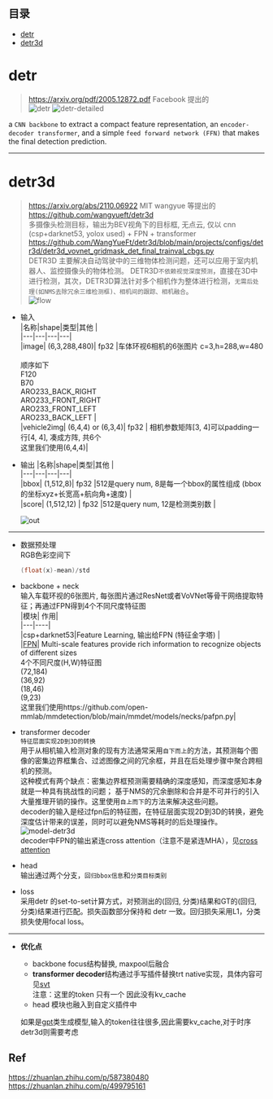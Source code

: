 ## 目录   
- [detr](#detr )     
- [detr3d](#detre3d )     
  
# detr   
> https://arxiv.org/pdf/2005.12872.pdf  Facebook 提出的       
![detr](https://github.com/lix19937/pytorch-cookbook/assets/38753233/10aca5e6-a62e-478d-b4bd-16e1a79f1be5)
![detr-detailed](https://github.com/lix19937/pytorch-cookbook/assets/38753233/1f3a29f1-62bf-404c-b354-b42dea11caff)   

a `CNN backbone` to extract a compact feature representation, an `encoder-decoder transformer`, and a simple `feed forward network (FFN)` that makes the final detection prediction.

---------------------------   
# detr3d      
> https://arxiv.org/abs/2110.06922    MIT wangyue 等提出的    
https://github.com/wangyueft/detr3d       
多摄像头检测目标，输出为BEV视角下的目标框, 无点云, 仅以 cnn (csp+darknet53, yolox used) +  FPN  + transformer
https://github.com/WangYueFt/detr3d/blob/main/projects/configs/detr3d/detr3d_vovnet_gridmask_det_final_trainval_cbgs.py    
DETR3D 主要解决自动驾驶中的三维物体检测问题，还可以应用于室内机器人、监控摄像头的物体检测。 DETR3D`不依赖视觉深度预测`，直接在3D中进行检测，其次，DETR3D算法针对多个相机作为整体进行检测，`无需后处理(如NMS去除冗余三维检测框)、相机间的跟踪、相机融合`。    
> ![flow](https://github.com/lix19937/pytorch-cookbook/assets/38753233/3525dd0b-26c9-4e42-99eb-6cd62575d4b9)

* 输入       
  |名称|shape|类型|其他 |    
  |---|---|---|---|     
  |image| (6,3,288,480)| fp32 |车体环视6相机的6张图片 c=3,h=288,w=480 <br><br>顺序如下<br> F120 <br> B70 <br> ARO233_BACK_RIGHT<br>ARO233_FRONT_RIGHT <br> ARO233_FRONT_LEFT <br> ARO233_BACK_LEFT |   
  |vehicle2img| (6,4,4) or (6,3,4)| fp32 | 相机参数矩阵[3, 4]可以padding一行[4, 4], 凑成方阵, 共6个<br>这里我们使用(6,4,4)|     

* 输出
  |名称|shape|类型|其他 |    
  |---|---|---|---|     
  |bbox| (1,512,8)| fp32 |512是query num, 8是每一个bbox的属性组成 (bbox的坐标xyz+长宽高+航向角+速度)   |   
  |score| (1,512,12) | fp32 |512是query num, 12是检测类别数 |
  
  ![out](https://github.com/lix19937/pytorch-cookbook/assets/38753233/56209a1f-cfe4-4de4-ac76-f06e528e7f57)
  
---------------------------------

* 数据预处理  
  RGB色彩空间下
  ```cpp  
  (float(x)-mean)/std
  ```

* backbone + neck     
  输入车载环视的6张图片, 每张图片通过ResNet或者VoVNet等骨干网络提取特征；再通过FPN得到4个不同尺度特征图      
  |模块| 作用|    
  |---|----|    
  |csp+darknet53|Feature Learning, 输出给FPN (特征金字塔) |       
  |[FPN](fpn/fpn.md)| Multi-scale features provide rich information to recognize objects of different sizes<br>4个不同尺度(H,W)特征图<br>(72,184)<br>(36,92)<br>(18,46)<br>(9,23)<br> 这里我们使用https://github.com/open-mmlab/mmdetection/blob/main/mmdet/models/necks/pafpn.py|         

* transformer decoder       
`特征层面实现2D到3D的转换`          
用于从相机输入检测对象的现有方法通常采用`自下而上`的方法，其预测每个图像的密集边界框集合、过滤图像之间的冗余框，并且在后处理步骤中聚合跨相机的预测。    
这种模式有两个缺点：密集边界框预测需要精确的深度感知，而深度感知本身就是一种具有挑战性的问题；
基于NMS的冗余删除和合并是不可并行的引入大量推理开销的操作。这里使用`自上而下`的方法来解决这些问题。   
decoder的输入是经过fpn后的特征图，在特征层面实现2D到3D的转换，避免深度估计带来的误差，同时可以避免NMS等耗时的后处理操作。      
![model-detr3d](https://github.com/lix19937/pytorch-cookbook/assets/38753233/7b256cca-adfe-4d1f-8243-539eb5020d28)    
decoder中FPN的输出紧连cross attention（注意不是紧连MHA），见[cross attention](https://github.com/lix19937/tensorrt-insight/tree/main/plugin/detr3d/decoder/cross_attention.md) 

* head    
输出通过两个分支，`回归bbox信息`和`分类目标类别`
  
* loss     
采用detr 的set-to-set计算方式，对预测出的(回归, 分类)结果和GT的(回归, 分类)结果进行匹配。损失函数部分保持和 detr 一致。回归损失采用L1，分类损失使用focal loss。      
-------  

* **优化点**  
  * backbone focus结构替换, maxpool后融合    
  * **transformer decoder**结构通过手写插件替换trt native实现，具体内容可见[svt](https://github.com/lix19937/tensorrt-insight/tree/main/plugin/svt)               
    注意：这里的token 只有一个 因此没有kv_cache    
  * head 模块也融入到自定义插件中
    
  如果是[gpt](https://github.com/huggingface/transformers/blob/main/src/transformers/models/gpt2/modeling_gpt2.py)类生成模型,输入的token往往很多,因此需要kv_cache,对于时序detr3d则需要考虑         
       

## Ref      
https://zhuanlan.zhihu.com/p/587380480   
https://zhuanlan.zhihu.com/p/499795161   

 
